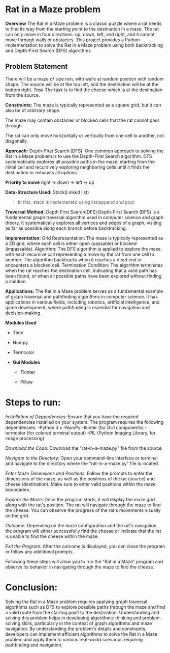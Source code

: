 # Rat in a Maze problem 
**Overview**
The Rat in a Maze problem is a classic puzzle where a rat needs to find its way from the starting point to the destination in a maze. 
The rat can only move in four directions: up, down, left, and right, and it cannot move through walls or obstacles.
This project provides a Python implementation to solve the Rat in a Maze problem using both backtracking and Depth-First Search (DFS) algorithms.

## Problem Statement 
There will be a maze of size nxn, with walls at random position with random shape. The source will be at the top left, and the destination will be at the bottom right.
*Task*
The task is to find the cheese which is at the destination from the source.


**Constraints:**
The maze is typically represented as a square grid, but it can also be of arbitrary shape.

The maze may contain obstacles or blocked cells that the rat cannot pass through.

The rat can only move horizontally or vertically from one cell to another, not diagonally.




**Approach:**
Depth-First Search (DFS): One common approach to solving the Rat in a Maze problem is to use the Depth-First Search algorithm. DFS systematically explores all possible paths in the maze, starting from the initial cell and recursively exploring neighboring cells until it finds the destination or exhausts all options.

**Priority to move**
right -> down -> left -> up


**Data-Structure Used:**
Stack(Linked list)
> In this, stack is implemented using list(append and pop)

**Traversal Method:**
Depth First Search(DFS):Depth-First Search (DFS) is a fundamental graph traversal algorithm used in computer science and graph theory. It systematically explores all vertices and edges of a graph, visiting as far as possible along each branch before backtracking.

**Implementation:**
Grid Representation: The maze is typically represented as a 2D grid, where each cell is either open (passable) or blocked (impassable).
Algorithm: The DFS algorithm is applied to explore the maze, with each recursive call representing a move by the rat from one cell to another. The algorithm backtracks when it reaches a dead end or encounters a blocked cell.
Termination Condition: The algorithm terminates when the rat reaches the destination cell, indicating that a valid path has been found, or when all possible paths have been explored without finding a solution.


**Applications:**
The Rat in a Maze problem serves as a fundamental example of graph traversal and pathfinding algorithms in computer science.
It has applications in various fields, including robotics, artificial intelligence, and game development, where pathfinding is essential for navigation and decision-making.


**Modules Used**

* Time

* Numpy

* Termcolor

* **Gui Modules**

    * Tkinter

    * Pillow
# Steps to run:
*Installation of Dependencies:* Ensure that you have the required dependencies installed on your system. The program requires the following dependencies:
-Python 3.x
-NumPy
-tkinter (for GUI components)
-termcolor (for colored terminal output)
-PIL (Python Imaging Library, for image processing)


*Download the Code:* Download the "rat-in-a-maze.py" file from the source.


*Navigate to the Directory:* Open your command-line interface or terminal and navigate to the directory where the "rat-in-a-maze.py" file is located.

*Enter Maze Dimensions and Positions:* Follow the prompts to enter the dimensions of the maze, as well as the positions of the rat (source) and cheese (destination). Make sure to enter valid positions within the maze boundaries.


*Explore the Maze:* Once the program starts, it will display the maze grid along with the rat's position. The rat will navigate through the maze to find the cheese. You can observe the progress of the rat's movements visually on the grid.


*Outcome:* Depending on the maze configuration and the rat's navigation, the program will either successfully find the cheese or indicate that the rat is unable to find the cheese within the maze.


*Exit the Program:* After the outcome is displayed, you can close the program or follow any additional prompts.

Following these steps will allow you to run the "Rat in a Maze" program and observe its behavior in navigating through the maze to find the cheese.

# Conclusion:
Solving the Rat in a Maze problem requires applying graph traversal algorithms such as DFS to explore possible paths through the maze and find a valid route from the starting point to the destination.
Understanding and solving this problem helps in developing algorithmic thinking and problem-solving skills, particularly in the context of graph algorithms and maze navigation.
By understanding the problem's details and constraints, developers can implement efficient algorithms to solve the Rat in a Maze problem and apply them to various real-world scenarios requiring pathfinding and navigation.







